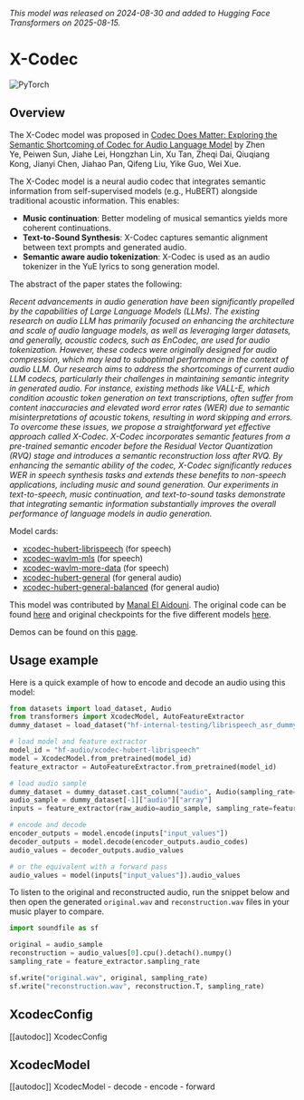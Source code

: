 <!--Copyright 2025 The HuggingFace Team. All rights reserved.

Licensed under the Apache License, Version 2.0 (the "License"); you may not use this file except in compliance with
the License. You may obtain a copy of the License at

http://www.apache.org/licenses/LICENSE-2.0

Unless required by applicable law or agreed to in writing, software distributed under the License is distributed on
an "AS IS" BASIS, WITHOUT WARRANTIES OR CONDITIONS OF ANY KIND, either express or implied. See the License for the
specific language governing permissions and limitations under the License.

⚠️ Note that this file is in Markdown but contain specific syntax for our doc-builder (similar to MDX) that may not be
rendered properly in your Markdown viewer.

-->
*This model was released on 2024-08-30 and added to Hugging Face Transformers on 2025-08-15.*

# X-Codec

<div class="flex flex-wrap space-x-1">
<img alt="PyTorch" src="https://img.shields.io/badge/PyTorch-DE3412?style=flat&logo=pytorch&logoColor=white">
</div>

## Overview

The X-Codec model was proposed in [Codec Does Matter: Exploring the Semantic Shortcoming of Codec for Audio Language Model](https://huggingface.co/papers/2408.17175) by Zhen Ye, Peiwen Sun, Jiahe Lei, Hongzhan Lin, Xu Tan, Zheqi Dai, Qiuqiang Kong, Jianyi Chen, Jiahao Pan, Qifeng Liu, Yike Guo, Wei Xue.

The X-Codec model is a neural audio codec that integrates semantic information from self-supervised models (e.g., HuBERT) alongside traditional acoustic information. This enables:

- **Music continuation**: Better modeling of musical semantics yields more coherent continuations.
- **Text-to-Sound Synthesis**: X-Codec captures semantic alignment between text prompts and generated audio.
- **Semantic aware audio tokenization**: X-Codec is used as an audio tokenizer in the YuE lyrics to song generation model.

The abstract of the paper states the following:

*Recent advancements in audio generation have been significantly propelled by the capabilities of Large Language Models (LLMs). The existing research on audio LLM has primarily focused on enhancing the architecture and scale of audio language models, as well as leveraging larger datasets, and generally, acoustic codecs, such as EnCodec, are used for audio tokenization. However, these codecs were originally designed for audio compression, which may lead to suboptimal performance in the context of audio LLM. Our research aims to address the shortcomings of current audio LLM codecs, particularly their challenges in maintaining semantic integrity in generated audio. For instance, existing methods like VALL-E, which condition acoustic token generation on text transcriptions, often suffer from content inaccuracies and elevated word error rates (WER) due to semantic misinterpretations of acoustic tokens, resulting in word skipping and errors. To overcome these issues, we propose a straightforward yet effective approach called X-Codec. X-Codec incorporates semantic features from a pre-trained semantic encoder before the Residual Vector Quantization (RVQ) stage and introduces a semantic reconstruction loss after RVQ. By enhancing the semantic ability of the codec, X-Codec significantly reduces WER in speech synthesis tasks and extends these benefits to non-speech applications, including music and sound generation. Our experiments in text-to-speech, music continuation, and text-to-sound tasks demonstrate that integrating semantic information substantially improves the overall performance of language models in audio generation.*

Model cards:

- [xcodec-hubert-librispeech](https://huggingface.co/hf-audio/xcodec-hubert-librispeech) (for speech)
- [xcodec-wavlm-mls](https://huggingface.co/hf-audio/xcodec-wavlm-mls) (for speech)
- [xcodec-wavlm-more-data](https://huggingface.co/hf-audio/xcodec-wavlm-more-data) (for speech)
- [xcodec-hubert-general](https://huggingface.co/hf-audio/xcodec-hubert-general) (for general audio)
- [xcodec-hubert-general-balanced](https://huggingface.co/hf-audio/xcodec-hubert-general-balanced) (for general audio)

This model was contributed by [Manal El Aidouni](https://huggingface.co/Manel). The original code can be found [here](https://github.com/zhenye234/xcodec) and original checkpoints for the five different models [here](https://github.com/zhenye234/xcodec?tab=readme-ov-file#available-models).

Demos can be found on this [page](https://x-codec-audio.github.io/).

## Usage example

Here is a quick example of how to encode and decode an audio using this model:

```python
from datasets import load_dataset, Audio
from transformers import XcodecModel, AutoFeatureExtractor
dummy_dataset = load_dataset("hf-internal-testing/librispeech_asr_dummy", "clean", split="validation")

# load model and feature extractor
model_id = "hf-audio/xcodec-hubert-librispeech"
model = XcodecModel.from_pretrained(model_id)
feature_extractor = AutoFeatureExtractor.from_pretrained(model_id)

# load audio sample
dummy_dataset = dummy_dataset.cast_column("audio", Audio(sampling_rate=feature_extractor.sampling_rate))
audio_sample = dummy_dataset[-1]["audio"]["array"]
inputs = feature_extractor(raw_audio=audio_sample, sampling_rate=feature_extractor.sampling_rate, return_tensors="pt")

# encode and decode
encoder_outputs = model.encode(inputs["input_values"])
decoder_outputs = model.decode(encoder_outputs.audio_codes)
audio_values = decoder_outputs.audio_values

# or the equivalent with a forward pass
audio_values = model(inputs["input_values"]).audio_values

```

To listen to the original and reconstructed audio, run the snippet below and then open the generated `original.wav` and `reconstruction.wav` files in your music player to compare.

```python
import soundfile as sf

original = audio_sample
reconstruction = audio_values[0].cpu().detach().numpy()
sampling_rate = feature_extractor.sampling_rate

sf.write("original.wav", original, sampling_rate)
sf.write("reconstruction.wav", reconstruction.T, sampling_rate)
```

## XcodecConfig

[[autodoc]] XcodecConfig

## XcodecModel

[[autodoc]] XcodecModel
    - decode
    - encode
    - forward
